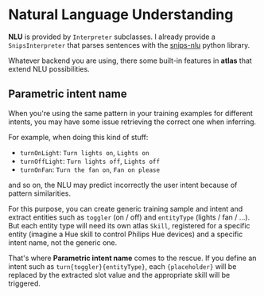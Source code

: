 Natural Language Understanding
===

**NLU** is provided by `Interpreter` subclasses. I already provide a `SnipsInterpreter` that parses sentences with the [snips-nlu](https://github.com/snipsco/snips-nlu) python library.

Whatever backend you are using, there some built-in features in **atlas** that extend NLU possibilities.

## Parametric intent name

When you're using the same pattern in your training examples for different intents, you may have some issue retrieving the correct one when inferring.

For example, when doing this kind of stuff:

- `turnOnLight`: `Turn lights on`, `Lights on`
- `turnOffLight`: `Turn lights off`, `Lights off`
- `turnOnFan`: `Turn the fan on`, `Fan on please`

and so on, the NLU may predict incorrectly the user intent because of pattern similarities.

For this purpose, you can create generic training sample and intent and extract entities such as `toggler` (on / off) and `entityType` (lights / fan / ...). But each entity type will need its own atlas `Skill`, registered for a specific entity (imagine a Hue skill to control Philips Hue devices) and a specific intent name, not the generic one.

That's where **Parametric intent name** comes to the rescue. If you define an intent such as `turn{toggler}{entityType}`, each `{placeholder}` will be replaced by the extracted slot value and the appropriate skill will be triggered.